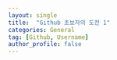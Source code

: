 ```yaml
---
layout: single
title:  "Github 초보자의 도전 1"
categories: General
tag: [Github, Username]
author_profile: false
---
```


